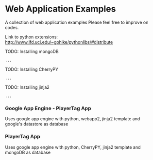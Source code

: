 Web Application Examples
===========
A collection of web application examples
Please feel free to improve on codes.

Link to python extensions: http://www.lfd.uci.edu/~gohlke/pythonlibs/#distribute

TODO: Installing mongoDB
~~~
...
~~~

TODO: Installing CherryPY
~~~
...
~~~

TODO: Installing jinja2
~~~
...
~~~

### Google App Engine - PlayerTag App ###
Uses google app engine with python, webapp2, jinja2 template and google's datastore as database

### PlayerTag App ###
Uses google app engine with python, CherryPY, jinja2 template and mongoDB as database
